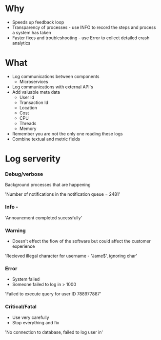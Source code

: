 

# Why
- Speeds up feedback loop
- Transparency of processes - use INFO to record the steps and process a system has taken
- Faster fixes and troubleshooting - use Error to collect detailed crash analytics 

# What
- Log communications between components
    - Microservices
- Log communications with external API's
- Add valuable meta data
    - User Id
    - Transaction Id
    - Location
    - Cost
    - CPU
    - Threads
    - Memory
- Remember you are not the only one reading these logs
- Combine textual and metric fields

# Log serverity

### Debug/verbose
Background processes that are happening 

'Number of notifications in the notification queue = 2481'
### Info - 
'Announcment completed sucessfully'
### Warning 
- Doesn't effect the flow of the software but could affect the customer experience 

'Recieved illegal character for username - "Jame$', ignoring char'
### Error
- System failed 
- Someone failed to log in > 1000

'Failed to execute query for user ID 788977887'

### Critical/Fatal 
- Use very carefully
- Stop everything and fix

'No connection to database, failed to log user in'

